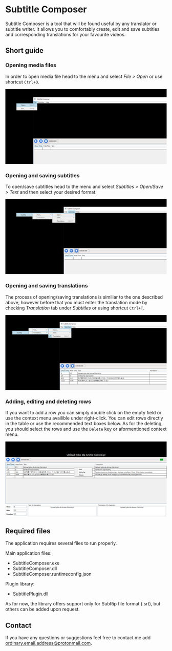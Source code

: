 # Subtitle Composer
Subtitle Composer is a tool that will be found useful by any translator or subtitle writer. It allows you to comfortably create, edit and save subtitles and corresponding translations for your favourite videos.

## Short guide

### Opening media files
In order to open media file head to the menu and select *File > Open* or use shortcut `Ctrl+O`.

![Opening media files](https://github.com/Bakaczor/Images/blob/master/Subtitle-Composer/open.png)

### Opening and saving subtitles
To open/save subtitles head to the menu and select *Subtitles > Open/Save > Text* and then select your desired format.

![Opening and saving subtitles](https://github.com/Bakaczor/Images/blob/master/Subtitle-Composer/text.png)

### Opening and saving translations
The process of opening/saving translations is similiar to the one described above, however before that you must enter the translation mode by checking *Translation* tab under *Subtitles* or using shortcut `Ctrl+T`.

![Opening and saving translations](https://github.com/Bakaczor/Images/blob/master/Subtitle-Composer/translation.png)

### Adding, editing and deleting rows
If you want to add a row you can simply double click on the empty field or use the context menu availible under right-click. You can edit rows directly in the table or use the recommended text boxes below. As for the deleting, you should select the rows and use the `Delete` key or aformentioned context menu.

![Adding, editing and deleting rows](https://github.com/Bakaczor/Images/blob/master/Subtitle-Composer/context_menu.png)

## Required files
The application requires several files to run properly.

Main application files:
- SubtitleComposer.exe
- SubtitleComposer.dll
- SubtitleComposer.runtimeconfig.json

Plugin library:
- SubtitlePlugin.dll

As for now, the library offers support only for SubRip file format (.srt), but others can be added upon request.

## Contact
If you have any questions or suggestions feel free to contact me add ordinary.email.address@protonmail.com.